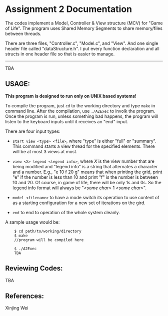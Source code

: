 Assignment 2 Documentation
===
The codes implement a Model, Controller & View structure (MCV) for "Game of Life". 
The program uses Shared Memory Segments to share memory/files between threads. 

There are three files, "Controller.c", "Model.c", and "View". And one single header file called "dataStructure.h". 
I put every function declaration and all structs in one header file so that is easier to manage.
***
TBA

USAGE:
--------

**This program is designed to run only on UNIX based systems!**

To compile the program, just `cd` to the working directory and type `make` in command line. 
After the compilation, use `./A2Exec` to involk the program. Once the program is run, unless something bad happens, 
the program will listen to the keyboard inputs until it receives an "end" input.

There are four input types:

- `start view <type> <file>`, where "type" is either "full" or "summary". This command starts a view thread for the specified elements. There will be at most 3 views at most.

- `view <X> legend <legend info>`, where _X_ is the view number that are being modified and "legend info" is a string that alternates a character and a number. E.g., "e 10 f 20 g" means that when printing the grid, print "e" if the number is less than 10 and print "f" is the number is between 10 and 20. Of course, in game of life, there will be only 1s and 0s. So the legend info format will always be "_\<some char\>_ 1 _\<some char\>_".

- `model <filename>` to have a mode switch its operation to use content of <filename> as a starting configuration for a new set of iterations on the gird.

- `end` to end to operation of the whole system cleanly.

A sample usage would be:

		$ cd path/to/working/directory
		$ make
		//program will be compiled here
		
		$ ./A2Exec
		TBA

Reviewing Codes:
--------
TBA

References:
--------

Xinjing Wei
